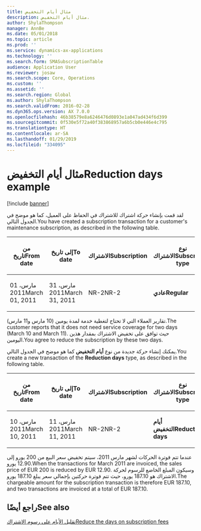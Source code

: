 ```yaml
---
title: مثال أيام التخفيض
description: مثال أيام التخفيض.
author: ShylaThompson
manager: AnnBe
ms.date: 05/01/2018
ms.topic: article
ms.prod: ''
ms.service: dynamics-ax-applications
ms.technology: ''
ms.search.form: SMASubscriptionTable
audience: Application User
ms.reviewer: josaw
ms.search.scope: Core, Operations
ms.custom: ''
ms.assetid: ''
ms.search.region: Global
ms.author: ShylaThompson
ms.search.validFrom: 2016-02-28
ms.dyn365.ops.version: AX 7.0.0
ms.openlocfilehash: 46b38579e8a6246476d0893e1a047ad434f6d399
ms.sourcegitcommit: 0f530e5f72a40f383868957a6b5cb0e446e4c795
ms.translationtype: HT
ms.contentlocale: ar-SA
ms.lasthandoff: 01/29/2019
ms.locfileid: "334095"
---
```

# <a name="reduction-days-example"></a><span data-ttu-id="d83cf-103">مثال أيام التخفيض</span><span class="sxs-lookup"><span data-stu-id="d83cf-103">Reduction days example</span></span> 

[!include [banner](../includes/banner.md)]


<span data-ttu-id="d83cf-104">لقد قمت بإنشاء حركة اشتراك للاشتراك في الحفاظ على العميل، كما هو موضح في الجدول التالي.</span><span class="sxs-lookup"><span data-stu-id="d83cf-104">You have created a subscription transaction for a customer's maintenance subscription, as described in the following table.</span></span>

<table>
<colgroup>
<col style="width: 12%" />
<col style="width: 12%" />
<col style="width: 12%" />
<col style="width: 12%" />
<col style="width: 12%" />
<col style="width: 12%" />
<col style="width: 12%" />
<col style="width: 12%" />
</colgroup>
<thead>
<tr class="header">
<th><p><span data-ttu-id="d83cf-105">من تاريخ</span><span class="sxs-lookup"><span data-stu-id="d83cf-105">From date</span></span></p></th>
<th><p><span data-ttu-id="d83cf-106">إلى تاريخ</span><span class="sxs-lookup"><span data-stu-id="d83cf-106">To date</span></span></p></th>
<th><p><span data-ttu-id="d83cf-107">الاشتراك</span><span class="sxs-lookup"><span data-stu-id="d83cf-107">Subscription</span></span></p></th>
<th><p><span data-ttu-id="d83cf-108">نوع الاشتراك</span><span class="sxs-lookup"><span data-stu-id="d83cf-108">Subscription type</span></span></p></th>
<th><p><span data-ttu-id="d83cf-109">Project</span><span class="sxs-lookup"><span data-stu-id="d83cf-109">Project</span></span></p></th>
<th><p><span data-ttu-id="d83cf-110">الفئة</span><span class="sxs-lookup"><span data-stu-id="d83cf-110">Category</span></span></p></th>
<th><p><span data-ttu-id="d83cf-111">عملة المبيعات</span><span class="sxs-lookup"><span data-stu-id="d83cf-111">Sales currency</span></span></p></th>
<th><p><span data-ttu-id="d83cf-112">سعر المبيعات</span><span class="sxs-lookup"><span data-stu-id="d83cf-112">Sales price</span></span></p></th>
</tr>
</thead>
<tbody>
<tr class="odd">
<td><p><span data-ttu-id="d83cf-113">01 مارس، 2011</span><span class="sxs-lookup"><span data-stu-id="d83cf-113">March 01, 2011</span></span></p></td>
<td><p><span data-ttu-id="d83cf-114">31 مارس، 2011</span><span class="sxs-lookup"><span data-stu-id="d83cf-114">March 31, 2011</span></span></p></td>
<td><p><span data-ttu-id="d83cf-115">NR-2</span><span class="sxs-lookup"><span data-stu-id="d83cf-115">NR-2</span></span></p></td>
<td><p><span data-ttu-id="d83cf-116"><strong>عادي</strong></span><span class="sxs-lookup"><span data-stu-id="d83cf-116"><strong>Regular</strong></span></span></p></td>
<td><p><span data-ttu-id="d83cf-117">9013</span><span class="sxs-lookup"><span data-stu-id="d83cf-117">9013</span></span></p></td>
<td><p><span data-ttu-id="d83cf-118">SubCat2</span><span class="sxs-lookup"><span data-stu-id="d83cf-118">SubCat2</span></span></p></td>
<td><p><span data-ttu-id="d83cf-119">يورو</span><span class="sxs-lookup"><span data-stu-id="d83cf-119">EUR</span></span></p></td>
<td><p><span data-ttu-id="d83cf-120">200.00</span><span class="sxs-lookup"><span data-stu-id="d83cf-120">200.00</span></span></p></td>
</tr>
</tbody>
</table>


<span data-ttu-id="d83cf-121">تقارير العملاء التي لا تحتاج لتغطية خدمة لمدة يومين (10 مارس و11 مارس).</span><span class="sxs-lookup"><span data-stu-id="d83cf-121">The customer reports that it does not need service coverage for two days (March 10 and March 11).</span></span> <span data-ttu-id="d83cf-122">حيث توافق على تخفيض الاشتراك بمقدار هذين اليومين.</span><span class="sxs-lookup"><span data-stu-id="d83cf-122">You agree to reduce the subscription by these two days.</span></span>

<span data-ttu-id="d83cf-123">يمكنك إنشاء حركة جديدة من نوع **أيام التخفيض** كما هو موضح في الجدول التالي.</span><span class="sxs-lookup"><span data-stu-id="d83cf-123">You create a new transaction of the **Reduction days** type, as described in the following table.</span></span>

<table>
<colgroup>
<col style="width: 12%" />
<col style="width: 12%" />
<col style="width: 12%" />
<col style="width: 12%" />
<col style="width: 12%" />
<col style="width: 12%" />
<col style="width: 12%" />
<col style="width: 12%" />
</colgroup>
<thead>
<tr class="header">
<th><p><span data-ttu-id="d83cf-124">من تاريخ</span><span class="sxs-lookup"><span data-stu-id="d83cf-124">From date</span></span></p></th>
<th><p><span data-ttu-id="d83cf-125">إلى تاريخ</span><span class="sxs-lookup"><span data-stu-id="d83cf-125">To date</span></span></p></th>
<th><p><span data-ttu-id="d83cf-126">الاشتراك</span><span class="sxs-lookup"><span data-stu-id="d83cf-126">Subscription</span></span></p></th>
<th><p><span data-ttu-id="d83cf-127">نوع الاشتراك</span><span class="sxs-lookup"><span data-stu-id="d83cf-127">Subscription type</span></span></p></th>
<th><p><span data-ttu-id="d83cf-128">Project</span><span class="sxs-lookup"><span data-stu-id="d83cf-128">Project</span></span></p></th>
<th><p><span data-ttu-id="d83cf-129">الفئة</span><span class="sxs-lookup"><span data-stu-id="d83cf-129">Category</span></span></p></th>
<th><p><span data-ttu-id="d83cf-130">عملة المبيعات</span><span class="sxs-lookup"><span data-stu-id="d83cf-130">Sales currency</span></span></p></th>
<th><p><span data-ttu-id="d83cf-131">سعر المبيعات</span><span class="sxs-lookup"><span data-stu-id="d83cf-131">Sales price</span></span></p></th>
</tr>
</thead>
<tbody>
<tr class="odd">
<td><p><span data-ttu-id="d83cf-132">10 مارس، 2011</span><span class="sxs-lookup"><span data-stu-id="d83cf-132">March 10, 2011</span></span></p></td>
<td><p><span data-ttu-id="d83cf-133">11 مارس، 2011</span><span class="sxs-lookup"><span data-stu-id="d83cf-133">March 11, 2011</span></span></p></td>
<td><p><span data-ttu-id="d83cf-134">NR-2</span><span class="sxs-lookup"><span data-stu-id="d83cf-134">NR-2</span></span></p></td>
<td><p><span data-ttu-id="d83cf-135"><strong>أيام التخفيض</strong></span><span class="sxs-lookup"><span data-stu-id="d83cf-135"><strong>Reduction days</strong></span></span></p></td>
<td><p><span data-ttu-id="d83cf-136">9013</span><span class="sxs-lookup"><span data-stu-id="d83cf-136">9013</span></span></p></td>
<td><p><span data-ttu-id="d83cf-137">SubCat2</span><span class="sxs-lookup"><span data-stu-id="d83cf-137">SubCat2</span></span></p></td>
<td><p><span data-ttu-id="d83cf-138">يورو</span><span class="sxs-lookup"><span data-stu-id="d83cf-138">EUR</span></span></p></td>
<td><p><span data-ttu-id="d83cf-139">12.90-</span><span class="sxs-lookup"><span data-stu-id="d83cf-139">-12.90</span></span></p></td>
</tr>
</tbody>
</table>


<span data-ttu-id="d83cf-140">عندما تتم فوترة الحركات لشهر مارس 2011، سيتم تخفيض سعر البيع من 200 يورو إلى 12.90 يورو.</span><span class="sxs-lookup"><span data-stu-id="d83cf-140">When the transactions for March 2011 are invoiced, the sales price of EUR 200 is reduced by EUR 12.90.</span></span> <span data-ttu-id="d83cf-141">وسيكون المبلغ الخاضع للرسوم لحركة الاشتراك هو 187.10 يورو، حيث تتم فوترة حركتين بإجمالي سعر يبلغ 187.10 يورو.</span><span class="sxs-lookup"><span data-stu-id="d83cf-141">The chargeable amount for the subscription transaction is therefore EUR 187.10, and two transactions are invoiced at a total of EUR 187.10.</span></span>

## <a name="see-also"></a><span data-ttu-id="d83cf-142">راجع أيضًا</span><span class="sxs-lookup"><span data-stu-id="d83cf-142">See also</span></span>

[<span data-ttu-id="d83cf-143">تقليل الأيام على رسوم الاشتراك</span><span class="sxs-lookup"><span data-stu-id="d83cf-143">Reduce the days on subscription fees</span></span>](reduce-the-days-on-subscription-fees.md)

  


